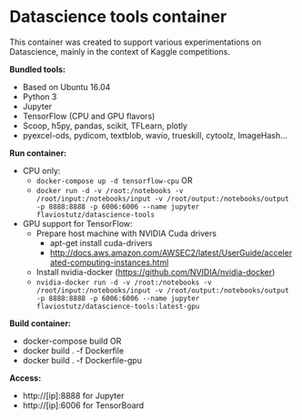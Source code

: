 # Datascience tools container

This container was created to support various experimentations on Datascience, mainly in the context of Kaggle competitions.

**Bundled tools:**

- Based on Ubuntu 16.04
- Python 3
- Jupyter
- TensorFlow (CPU and GPU flavors)
- Scoop, h5py, pandas, scikit, TFLearn, plotly
- pyexcel-ods, pydicom, textblob, wavio, trueskill, cytoolz, ImageHash...

**Run container:**

   - CPU only:
      - `docker-compose up -d tensorflow-cpu` OR
      - `docker run -d -v /root:/notebooks -v /root/input:/notebooks/input -v /root/output:/notebooks/output -p 8888:8888 -p 6006:6006 --name jupyter flaviostutz/datascience-tools`
   - GPU support for TensorFlow:
      - Prepare host machine with NVIDIA Cuda drivers
        - apt-get install cuda-drivers
        - http://docs.aws.amazon.com/AWSEC2/latest/UserGuide/accelerated-computing-instances.html
      - Install nvidia-docker (https://github.com/NVIDIA/nvidia-docker)
      - `nvidia-docker run -d -v /root:/notebooks -v /root/input:/notebooks/input -v /root/output:/notebooks/output -p 8888:8888 -p 6006:6006 --name jupyter flaviostutz/datascience-tools:latest-gpu`

**Build container:**

   - docker-compose build 
     OR
   - docker build . -f Dockerfile
   - docker build . -f Dockerfile-gpu

**Access:**

   - http://[ip]:8888 for Jupyter
   - http://[ip]:6006 for TensorBoard

